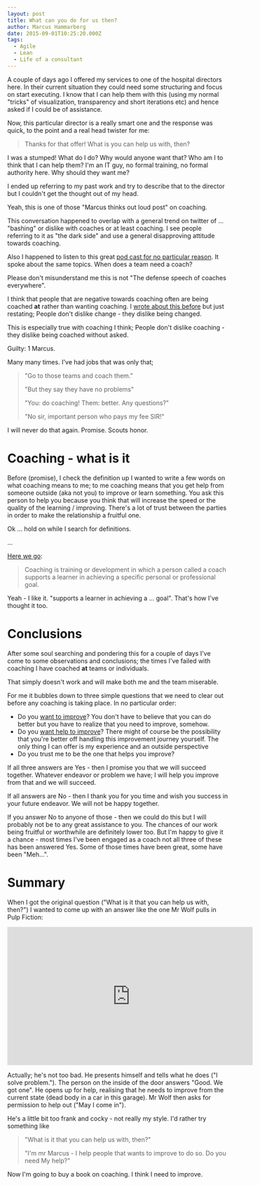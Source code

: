 ```yaml
---
layout: post
title: What can you do for us then?
author: Marcus Hammarberg
date: 2015-09-01T10:25:20.000Z
tags:
  - Agile
  - Lean
  - Life of a consultant
---
```


A couple of days ago I offered my services to one of the hospital directors here. In their current situation they could need some structuring and focus on start executing. I know that I can help them with this (using my normal "tricks" of visualization, transparency and short iterations etc) and hence asked if I could be of assistance.

Now, this particular director is a really smart one and the response was quick, to the point and a real head twister for me:

<blockquote>Thanks for that offer! What is you can help us with, then?</blockquote>

I was a stumped! What do I do? Why would anyone want that? Who am I to think that I can help them? I'm an IT guy, no formal training, no formal authority here. Why should they want me?

I ended up referring to my past work and try to describe that to the director but I couldn't get the thought out of my head.

Yeah, this is one of those "Marcus thinks out loud post" on coaching.

<!-- excerpt-end -->

This conversation happened to overlap with a general trend on twitter of ... "bashing" or dislike with coaches or at least coaching. I see people referring to it as "the dark side" and use a general disapproving attitude towards coaching.

Also I happened to listen to this great [pod cast for no particular reason](http://agileanswerman.com/013-agile-for-humans/). It spoke about the same topics. When does a team need a coach?

Please don't misunderstand me this is not "The defense speech of coaches everywhere".

I think that people that are negative towards coaching often are being coached **at** rather than wanting coaching. I [wrote about this before](http://www.marcusoft.net/2015/08/experiment---dont-change.html) but just restating; People don't dislike change - they dislike being changed.

This is especially true with coaching I think; People don't dislike coaching - they dislike being coached without asked.

Guilty: 1 Marcus.

Many many times. I've had jobs that was only that;

<blockquote>
	"Go to those teams and coach them."
	<p>"But they say they have no problems"</p>
	<p>"You: do coaching! Them: better. Any questions?"</p>
	<p>"No sir, important person who pays my fee SIR!"</p>
</blockquote>

I will never do that again. Promise. Scouts honor.

# Coaching - what is it
Before (promise), I check the definition up I wanted to write a few words on what coaching means to me; to me coaching means that you get help from someone outside (aka not you) to improve or learn something. You ask this person to help you because you think that will increase the speed or the quality of the learning / improving. There's a lot of trust between the parties in order to make the relationship a fruitful one.

Ok ... hold on while I search for definitions.

...

[Here we go](http://en.wikipedia.org/wiki/Coaching):

<blockquote>Coaching is training or development in which a person called a coach supports a learner in achieving a specific personal or professional goal.</blockquote>

Yeah - I like it. "supports a learner in achieving a ... goal". That's how I've thought it too.

# Conclusions

After some soul searching and pondering this for a couple of days I've come to some observations and conclusions; the times I've failed with coaching I have coached **at** teams or individuals.

That simply doesn't work and will make both me and the team miserable.

For me it bubbles down to three simple questions that we need to clear out before any coaching is taking place. In no particular order:

* Do you [want to improve](https://twitter.com/marcusoftnet/status/519030269626429440)? You don't have to believe that you can do better but you have to realize that you need to improve, somehow.
* Do you [want help to improve](http://www.marcusoft.net/2015/06/only-help-those-that-want-help.html)? There might of course be the possibility that you're better off handling this improvement journey yourself. The only thing I can offer is my experience and an outside perspective
* Do you trust me to be the one that helps you improve?

If all three answers are Yes - then I promise you that we will succeed together. Whatever endeavor or problem we have; I will help you improve from that and we will succeed.

If all answers are No - then I thank you for you time and wish you success in your future endeavor. We will not be happy together.

If you answer No to anyone of those - then we could do this but I will probably not be to any great assistance to you. The chances of our work being fruitful or worthwhile are definitely lower too. But I'm happy to give it a chance - most times I've been engaged as a coach not all three of these has been answered Yes. Some of those times have been great, some have been "Meh...".

# Summary
When I got the original question ("What is it that you can help us with, then?") I wanted to come up with an answer like the one Mr Wolf pulls in Pulp Fiction:

<iframe width="560" height="315" src="https://www.youtube.com/embed/NP4lrVIpbvo" frameborder="0" allowfullscreen></iframe>

Actually; he's not too bad. He presents himself and tells what he does ("I solve problem."). The person on the inside of the door answers "Good. We got one". He opens up for help, realising that he needs to improve from the current state (dead body in a car in this garage). Mr Wolf then asks for permission to help out ("May I come in").

He's a little bit too frank and cocky - not really my style. I'd rather try something like

<blockquote>
	"What is it that you can help us with, then?"
	<p>"I'm mr Marcus - I help people that wants to improve to do so. Do you need My help?"</p>
</blockquote>

Now I'm going to buy a book on coaching. I think I need to improve.